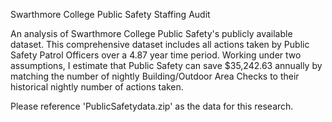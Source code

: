 Swarthmore College Public Safety Staffing Audit

An analysis of Swarthmore College Public Safety's publicly available dataset. This comprehensive dataset includes all actions taken by Public Safety Patrol Officers over a 4.87 year time period. Working under two assumptions, I estimate that Public Safety can save $35,242.63 annually by matching the number of nightly Building/Outdoor Area Checks to their historical nightly number of actions taken. 

Please reference 'PublicSafetydata.zip' as the data for this research.
